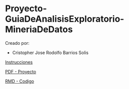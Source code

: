 # Proyecto-GuiaDeAnalisisExploratorio-MineriaDeDatos
Creado por:

- Cristopher Jose Rodolfo Barrios Solis

[Instrucciones](./Proyecto.AnálisisExploratorio.2023.pdf)

[PDF - Proyecto](./Proyecto.pdf)

[RMD - Codigo](./Proyecto.Rmd)